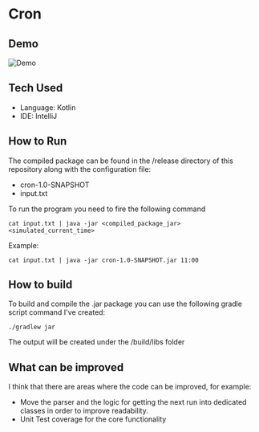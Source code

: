 # Cron

## Demo
![Demo](https://s10.gifyu.com/images/demo29e276dc8bb87fad.gif)

## Tech Used
- Language: Kotlin
- IDE: IntelliJ

## How to Run
The compiled package can be found in the /release directory of this repository along with the configuration file:
- cron-1.0-SNAPSHOT
- input.txt

To run the program you need to fire the following command
```
cat input.txt | java -jar <compiled_package_jar> <simulated_current_time>
```
Example: 
```
cat input.txt | java -jar cron-1.0-SNAPSHOT.jar 11:00
```

## How to build
To build and compile the .jar package you can use the following gradle script command I've created:
```
./gradlew jar
```
The output will be created under the /build/libs folder

## What can be improved
I think that there are areas where the code can be improved, for example: 
- Move the parser and the logic for getting the next run into dedicated classes in order to improve readability.
- Unit Test coverage for the core functionality 